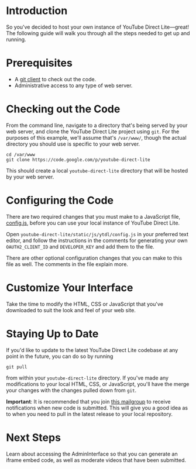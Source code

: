

# Introduction #

So you've decided to host your own instance of YouTube Direct Lite—great! The following guide will walk you through all the steps needed to get up and running.

# Prerequisites #

  * A [git client](http://git-scm.com/downloads) to check out the code.
  * Administrative access to any type of web server.

# Checking out the Code #

From the command line, navigate to a directory that's being served by your web server, and clone the YouTube Direct Lite project using `git`. For the purposes of this example, we'll assume that's `/var/www/`, though the actual directory you should use is specific to your web server.

```
cd /var/www
git clone https://code.google.com/p/youtube-direct-lite
```

This should create a local `youtube-direct-lite` directory that will be hosted by your web server.

# Configuring the Code #

There are two required changes that you must make to a JavaScript file, [config.js](https://code.google.com/p/youtube-direct-lite/source/browse/static/js/ytdl/config.js), before you can use your local instance of YouTube Direct Lite.

Open `youtube-direct-lite/static/js/ytdl/config.js` in your preferred text editor, and follow the instructions in the comments for generating your own `OAUTH2_CLIENT_ID` and `DEVELOPER_KEY` and add them to the file.

There are other optional configuration changes that you can make to this file as well. The comments in the file explain more.

# Customize Your Interface #

Take the time to modify the HTML, CSS or JavaScript that you've downloaded to suit the look and feel of your web site.

# Staying Up to Date #

If you'd like to update to the latest YouTube Direct Lite codebase at any point in the future, you can do so by running

```
git pull
```

from within your `youtube-direct-lite` directory. If you've made any modifications to your local HTML, CSS, or JavaScript, you'll have the merge your changes with the changes pulled down from `git`.

**Important**: It is recommended that you join [this mailgroup](https://groups.google.com/forum/?fromgroups#!forum/ytdl-code-pushes) to receive notifications when new code is submitted. This will give you a good idea as to when you need to pull in the latest release to your local repository.

# Next Steps #

Learn about accessing the AdminInterface so that you can generate an iframe embed code, as well as moderate videos that have been submitted.